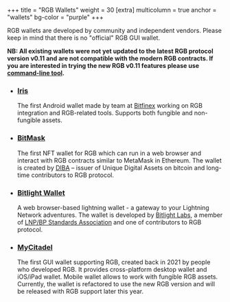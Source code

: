 +++
title = "RGB Wallets"
weight = 30
[extra]
multicolumn = true
anchor = "wallets"
bg-color = "purple"
+++

RGB wallets are developed by community and independent vendors. Please keep
in mind that there is no "official" RGB GUI wallet.

**NB: All existing wallets were not yet updated to the latest RGB protocol
version v0.11 and are not compatible with the modern RGB contracts. If you are
interested in trying the new RGB v0.11 features please use [command-line tool].**

* ### [Iris](https://play.google.com/store/apps/details?id=com.iriswallet.testnet&pli=1)

    The first Android wallet made by team at [Bitfinex](https://bitfinex.com)
    working on RGB integration and RGB-related tools. Supports both fungible
    and non-fungible assets.

* ### [BitMask](https://bitmask.app)

    The first NFT wallet for RGB which can run in a web browser and interact
    with RGB contracts similar to MetaMask in Ethereum. The wallet is created
    by [DIBA](https://diba.io) – issuer of Unique Digital Assets on bitcoin and
    long-time contributors to RGB protocol.

* ### [Bitlight Wallet](https://bitlightlabs.com/wallet)

    A web browser-based lightning wallet - a gateway to your Lightning Network
    adventures. The wallet is developed by [Bitlight Labs](https://bitlightlabs.com),
    a member of [LNP/BP Standards Association][LNPBP] and one of contributors to 
    RGB protocol.

* ### [MyCitadel](https://mycitadel.io)

    The first GUI wallet supporting RGB, created back in 2021 by people who
    developed RGB. It provides cross-platform desktop wallet and iOS/iPad
    wallet. Mobile wallet allows to work with fungible RGB assets.
    Currently, the wallet is refactored to use the new RGB version and will be
    released with RGB support later this year.

[command-line tool]: /install#cmd
[LNPBP]: https://lnp-bp.org
